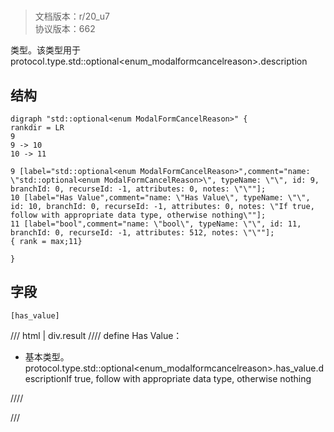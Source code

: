 # <!-- md:samp std::optional&lt;enum ModalFormCancelReason&gt; -->

> 文档版本：r/20_u7<br/>协议版本：662

<!-- md:samp std::optional&lt;enum ModalFormCancelReason&gt; -->类型。该类型用于protocol.type.std::optional&lt;enum_modalformcancelreason&gt;.description

## 结构

```viz
digraph "std::optional<enum ModalFormCancelReason>" {
rankdir = LR
9
9 -> 10
10 -> 11

9 [label="std::optional<enum ModalFormCancelReason>",comment="name: \"std::optional<enum ModalFormCancelReason>\", typeName: \"\", id: 9, branchId: 0, recurseId: -1, attributes: 0, notes: \"\""];
10 [label="Has Value",comment="name: \"Has Value\", typeName: \"\", id: 10, branchId: 0, recurseId: -1, attributes: 0, notes: \"If true, follow with appropriate data type, otherwise nothing\""];
11 [label="bool",comment="name: \"bool\", typeName: \"\", id: 11, branchId: 0, recurseId: -1, attributes: 512, notes: \"\""];
{ rank = max;11}

}

```

## 字段

```title='std::optional&lt;enum ModalFormCancelReason&gt;'
[has_value]
```

/// html | div.result
//// define
Has Value：<!-- md:samp bool -->

- 基本类型。protocol.type.std::optional&lt;enum_modalformcancelreason&gt;.has_value.descriptionIf true, follow with appropriate data type, otherwise nothing


////

///

